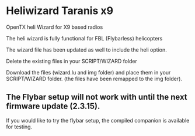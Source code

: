 # Heliwizard Taranis x9 
 
 OpenTX heli Wizard for X9 based radios
 
 The heli wizard is fully functional for FBL (Flybarless) helicopters
 
 The wizard file has been updated as well to include the heli option.
 
 Delete the existing files in your SCRIPT/WIZARD folder
 
 Download the files (wizard.lu and img folder) and place them in your SCRIPT/WIZARD folder.
 (the files have been remapped to the img folder).
 
 ## The Flybar setup will not work with until the next firmware update (2.3.15).
 
 If you would like to try the flybar setup, the compiled companion is available for testing.
